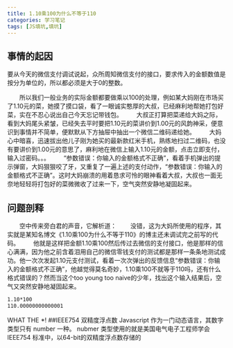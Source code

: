 ```yaml
---
title: 1.10乘100为什么不等于110
categories: 学习笔记
tags: [JS填坑,填坑]
---
```

## 事情的起因
要从今天的微信支付调试说起，众所周知微信支付的接口，要求传入的金额数值是按分为单位的，所以都必须是大于0的整数。
<!-- more -->
&emsp;&emsp;所以我们一般业务的实际金额都要做乘以100的处理，例如某大妈刚在市场买了1.10元的菜，她摸了摸口袋，看了一眼诚实憨厚的大叔，已经麻利地帮她打包好菜，实在不忍心说出自己今天忘记带钱包。
&emsp;&emsp;大叔正打算把菜递给大妈之际，看到大妈尾头紧皱，已经失去平时要把1.10元的菜讲价到1.00元的风韵神采，便意识到事情并不简单，便默默从下方抽屉中抽出一个微信二维码递给她。
&emsp;&emsp;大妈心中暗喜，迅速拔出他儿子刚为她买的最新款红米手机，熟练地扫过二维码，也没有要讲价到1.00元的意思了，麻利地在微信上输入1.10元的金额，点击立即支付，输入过密码。。。
&emsp;&emsp;“参数错误：你输入的金额格式不正确”，看着手机弹出的提示弹窗，大妈狠狠咬了牙，又重复了一遍上述的支付动作，“参数错误：你输入的金额格式不正确”。这时大妈崩溃的用着恳求可怜的眼神看着大叔，大叔也一面无奈地轻轻将打包好的菜微微收了过来一下，空气突然安静地凝固起来。
## 问题剖释
&emsp;&emsp;空中传来旁白君的声音，它解析道：
&emsp;&emsp;没错，这为大妈所使用的程序，其实就是某知名博文《1.10乘100为什么不等于110》的博主还未调试完之前写的代码。
&emsp;&emsp;他就是这样把金额1.10乘100然后传过去微信的支付接口，他是那样的信心满满，因为他之前含着泪用自己的微信零钱支付的测试都是那样一条条地测试成功。他一次次发起1.10元支付测试，看着一次次弹出的反馈信息“参数错误：你输入的金额格式不正确”，他越觉得莫名奇妙，1.10乘100不就等于110吗，还有什么格式错误的？然而当这个too young too naive的少年，找出这个输入结果后，空气又突然安静地凝固起来。 
``` bash
1.10*100
110.00000000000001
```
WHAT THE *!
##IEEE754 双精度浮点数
Javascript 作为一门动态语言，其数字类型只有 number 一种。 nubmer 类型使用的就是美国电气电子工程师学会 IEEE754 标准中，以64-bit的双精度浮点数存储的
